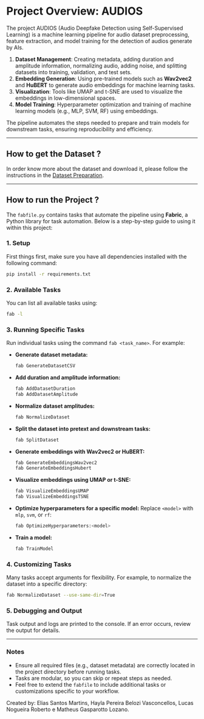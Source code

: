 
# Project Overview: AUDIOS
The project AUDIOS (Audio Deepfake Detection using Self-Supervised Learning) is a machine learning pipeline for audio dataset preprocessing, feature extraction, and model training for the detection of audios generate by AIs.

1. **Dataset Management**: Creating metadata, adding duration and amplitude information, normalizing audio, adding noise, and splitting datasets into training, validation, and test sets.  
2. **Embedding Generation**: Using pre-trained models such as **Wav2vec2** and **HuBERT** to generate audio embeddings for machine learning tasks.  
3. **Visualization**: Tools like UMAP and t-SNE are used to visualize the embeddings in low-dimensional spaces.  
4. **Model Training**: Hyperparameter optimization and training of machine learning models (e.g., MLP, SVM, RF) using embeddings.  

The pipeline automates the steps needed to prepare and train models for downstream tasks, ensuring reproducibility and efficiency.

---

## How to get the Dataset ?

In order know more about the dataset and download it, please follow the instructions in the [Dataset Preparation](DatasetPreparation.md).

---

## How to run the Project ?

The `fabfile.py` contains tasks that automate the pipeline using **Fabric**, a Python library for task automation. Below is a step-by-step guide to using it within this project:

### 1. **Setup**

First things first, make sure you have all dependencies installed with the following command:

```bash
pip install -r requirements.txt
```

### 2. **Available Tasks**
You can list all available tasks using:
```bash
fab -l
```

### 3. **Running Specific Tasks**
Run individual tasks using the command `fab <task_name>`. For example:

- **Generate dataset metadata:**
  ```bash
  fab GenerateDatasetCSV
  ```

- **Add duration and amplitude information:**
  ```bash
  fab AddDatasetDuration
  fab AddDatasetAmplitude
  ```

- **Normalize dataset amplitudes:**
  ```bash
  fab NormalizeDataset
  ```

- **Split the dataset into pretext and downstream tasks:**
  ```bash
  fab SplitDataset
  ```

- **Generate embeddings with Wav2vec2 or HuBERT:**
  ```bash
  fab GenerateEmbeddingsWav2vec2
  fab GenerateEmbeddingsHubert
  ```

- **Visualize embeddings using UMAP or t-SNE:**
  ```bash
  fab VisualizeEmbeddingsUMAP
  fab VisualizeEmbeddingsTSNE
  ```

- **Optimize hyperparameters for a specific model:**
  Replace `<model>` with `mlp`, `svm`, or `rf`:
  ```bash
  fab OptimizeHyperparameters:<model>
  ```

- **Train a model:**
  ```bash
  fab TrainModel
  ```

### 4. **Customizing Tasks**
Many tasks accept arguments for flexibility. For example, to normalize the dataset into a specific directory:
```bash
fab NormalizeDataset --use-same-dir=True
```

### 5. **Debugging and Output**
Task output and logs are printed to the console. If an error occurs, review the output for details.

---

### Notes
- Ensure all required files (e.g., dataset metadata) are correctly located in the project directory before running tasks.  
- Tasks are modular, so you can skip or repeat steps as needed.  
- Feel free to extend the `fabfile` to include additional tasks or customizations specific to your workflow.

Created by: Elias Santos Martins, Hayla Pereira Belozi Vasconcellos, Lucas Nogueira Roberto e Matheus Gasparotto Lozano.




